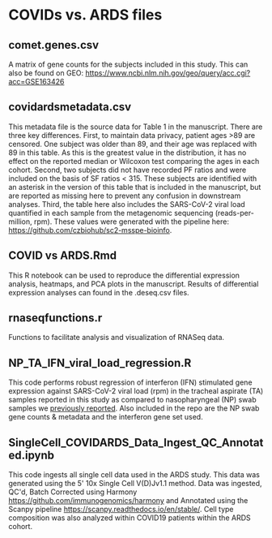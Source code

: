 # COVIDs vs. ARDS files

## comet.genes.csv
A matrix of gene counts for the subjects included in this study. This can also be found on GEO: https://www.ncbi.nlm.nih.gov/geo/query/acc.cgi?acc=GSE163426

## covidardsmetadata.csv
This metadata file is the source data for Table 1 in the manuscript. There are three key differences. First, to maintain data privacy, patient ages >89 are censored. One subject was older than 89, and their age was replaced with 89 in this table. As this is the greatest value in the distribution, it has no effect on the reported median or Wilcoxon test comparing the ages in each cohort. Second, two subjects did not have recorded PF ratios and were included on the basis of SF ratios < 315. These subjects are identified with an asterisk in the version of this table that is included in the manuscript, but are reported as missing here to prevent any confusion in downstream analyses. Third, the table here also includes the SARS-CoV-2 viral load quantified in each sample from the metagenomic sequencing (reads-per-million, rpm). These values were generated with the pipeline here: https://github.com/czbiohub/sc2-msspe-bioinfo.

## COVID vs ARDS.Rmd
This R notebook can be used to reproduce the differential expression analysis, heatmaps, and PCA plots in the manuscript. Results of differential expression analyses can found in the .deseq.csv files.  

## rnaseqfunctions.r
Functions to facilitate analysis and visualization of RNASeq data.

## NP_TA_IFN_viral_load_regression.R
This code performs robust regression of interferon (IFN) stimulated gene expression against SARS-CoV-2 viral load (rpm) in the tracheal aspirate (TA) samples reported in this study as compared to nasopharyngeal (NP) swab samples we [previously reported](https://doi.org/10.1038/s41467-020-19587-y).
Also included in the repo are the NP swab gene counts & metadata and the interferon gene set used.

## SingleCell_COVIDARDS_Data_Ingest_QC_Annotated.ipynb
This code ingests all single cell data used in the ARDS study. This data was generated using the 5' 10x Single Cell V(D)Jv1.1 method. Data was ingested, QC'd, Batch Corrected using Harmony https://github.com/immunogenomics/harmony and Annotated using the Scanpy pipeline https://scanpy.readthedocs.io/en/stable/. Cell type composition was also analyzed within COVID19 patients within the ARDS cohort. 

